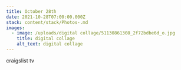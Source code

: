 ```yaml
---
title: October 28th
date: 2021-10-28T07:00:00.000Z
stack: content/stack/Photos-.md
images:
  - image: /uploads/digital collage/51130861308_2f72bdbe6d_o.jpg
    title: digital collage
    alt_text: digital collage
---
```


craigslist tv
